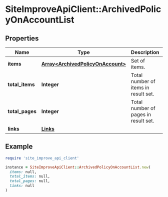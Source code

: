 # SiteImproveApiClient::ArchivedPolicyOnAccountList

## Properties

| Name | Type | Description | Notes |
| ---- | ---- | ----------- | ----- |
| **items** | [**Array&lt;ArchivedPolicyOnAccount&gt;**](ArchivedPolicyOnAccount.md) | Set of items. |  |
| **total_items** | **Integer** | Total number of items in result set. |  |
| **total_pages** | **Integer** | Total number of pages in result set. |  |
| **links** | [**Links**](Links.md) |  | [optional] |

## Example

```ruby
require 'site_improve_api_client'

instance = SiteImproveApiClient::ArchivedPolicyOnAccountList.new(
  items: null,
  total_items: null,
  total_pages: null,
  links: null
)
```

